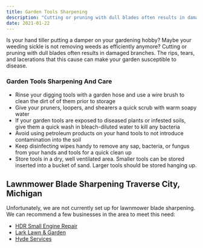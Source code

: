 ```yaml
---
title: Garden Tools Sharpening
description: "Cutting or pruning with dull blades often results in damaged branches.  The rips, tears, and lacerations that this cause can make your garden susceptible to disease."
date: 2021-01-22
---
```


Is your hand tiller putting a damper on your gardening hobby? Maybe your weeding sickle is not removing weeds as efficiently anymore? 
Cutting or pruning with dull blades often results in damaged branches.  The rips, tears, and lacerations that this cause can make your garden susceptible to disease.  

### Garden Tools Sharpening And Care 

* Rinse your digging tools with a garden hose and use a wire brush to clean the dirt of of them prior to storage
* Give your pruners, loopers, and shearers a quick scrub with warm soapy water
* If your garden tools are exposed to diseased plants or infested soils, give them a quick wash in bleach-diluted water to kill any bacteria
* Avoid using petroleum products on your hand tools to not introduce contamination into the soil
* Keep disinfecting wipes handy to remove any sap, bacteria, or fungus from your hands and tools for a quick clean up
* Store tools in a dry, well ventilated area.  Smaller tools can be stored inserted into a bucket of sand.  Larger tools should be stored hanging up.


## Lawnmower Blade Sharpening Traverse City, Michigan

Unfortunately, we are not currently set up for lawnmower blade sharpening.  We can recommend a few businesses in the area to meet this need: 

- [HDR Small Engine Repair](https://www.hdrservice.com/)
- [Lark Lawn & Garden ](https://www.larksparts.com/services/28901/59295/lawn-mower-blade-sharpening)
- [Hyde Services](https://www.hyde-services.com/)

